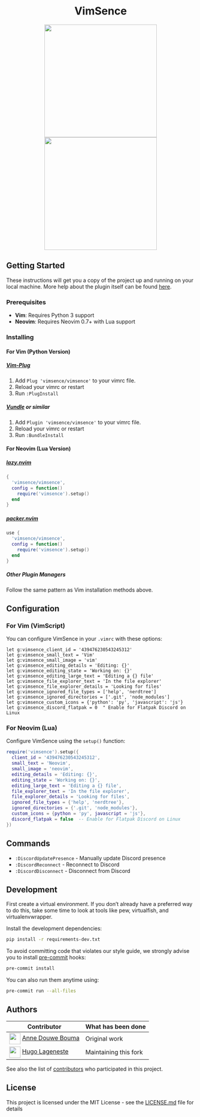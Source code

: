<p align="center">
  <h1 align="center">VimSence</h1>
</p>

<p align="center">
  <img src="https://i.imgur.com/aL4g3nx.png" width="300">
  <img src="https://i.imgur.com/nrhZj4O.png" width="300">
</p>

## Getting Started
These instructions will get you a copy of the project up and running on your local machine.
More help about the plugin itself can be found [here](doc/vimsence.txt).

### Prerequisites
- **Vim**: Requires Python 3 support
- **Neovim**: Requires Neovim 0.7+ with Lua support

### Installing

#### For Vim (Python Version)
##### [Vim-Plug](https://github.com/junegunn/vim-plug)
1. Add `Plug 'vimsence/vimsence'` to your vimrc file.
2. Reload your vimrc or restart
3. Run `:PlugInstall`

##### [Vundle](https://github.com/VundleVim/Vundle.vim) or similar
1. Add `Plugin 'vimsence/vimsence'` to your vimrc file.
2. Reload your vimrc or restart
3. Run `:BundleInstall`

#### For Neovim (Lua Version)
##### [lazy.nvim](https://github.com/folke/lazy.nvim)
```lua
{
  'vimsence/vimsence',
  config = function()
    require('vimsence').setup()
  end
}
```

##### [packer.nvim](https://github.com/wbthomason/packer.nvim)
```lua
use {
  'vimsence/vimsence',
  config = function()
    require('vimsence').setup()
  end
}
```

##### Other Plugin Managers
Follow the same pattern as Vim installation methods above.

## Configuration

### For Vim (VimScript)
You can configure VimSence in your `.vimrc` with these options:
```vim
let g:vimsence_client_id = '439476230543245312'
let g:vimsence_small_text = 'Vim'
let g:vimsence_small_image = 'vim'
let g:vimsence_editing_details = 'Editing: {}'
let g:vimsence_editing_state = 'Working on: {}'
let g:vimsence_editing_large_text = 'Editing a {} file'
let g:vimsence_file_explorer_text = 'In the file explorer'
let g:vimsence_file_explorer_details = 'Looking for files'
let g:vimsence_ignored_file_types = ['help', 'nerdtree']
let g:vimsence_ignored_directories = ['.git', 'node_modules']
let g:vimsence_custom_icons = {'python': 'py', 'javascript': 'js'}
let g:vimsence_discord_flatpak = 0  " Enable for Flatpak Discord on Linux
```

### For Neovim (Lua)
Configure VimSence using the `setup()` function:
```lua
require('vimsence').setup({
  client_id = '439476230543245312',
  small_text = 'Neovim',
  small_image = 'neovim',
  editing_details = 'Editing: {}',
  editing_state = 'Working on: {}',
  editing_large_text = 'Editing a {} file',
  file_explorer_text = 'In the file explorer',
  file_explorer_details = 'Looking for files',
  ignored_file_types = {'help', 'nerdtree'},
  ignored_directories = {'.git', 'node_modules'},
  custom_icons = {python = 'py', javascript = 'js'},
  discord_flatpak = false  -- Enable for Flatpak Discord on Linux
})
```

## Commands
- `:DiscordUpdatePresence` - Manually update Discord presence
- `:DiscordReconnect` - Reconnect to Discord
- `:DiscordDisconnect` - Disconnect from Discord

## Development
First create a virtual environment.
If you don’t already have a preferred way to do this,
take some time to look at tools like pew, virtualfish, and virtualenvwrapper.

Install the development dependencies:
```sh
pip install -r requirements-dev.txt
```

To avoid committing code that violates our style guide, we strongly advise you to install [pre-commit](https://pre-commit.com/) hooks:
```sh
pre-commit install
```

You can also run them anytime using:
```sh
pre-commit run --all-files
```

## Authors
| Contributor                                                                                                                         | What has been done    |
|-------------------------------------------------------------------------------------------------------------------------------------|-----------------------|
| <img src="https://avatars.githubusercontent.com/anned20" height=30px align=center>   [Anne Douwe Bouma](https://github.com/anned20) | Original work         |
| <img src="https://avatars.githubusercontent.com/hugolgst" height=30px align=center>   [Hugo Lageneste](https://github.com/hugolgst) | Maintaining this fork |

See also the list of [contributors](https://github.com/vimsence/vimsence/contributors) who participated in this project.

## License
This project is licensed under the MIT License - see the [LICENSE.md](LICENSE.md) file for details
